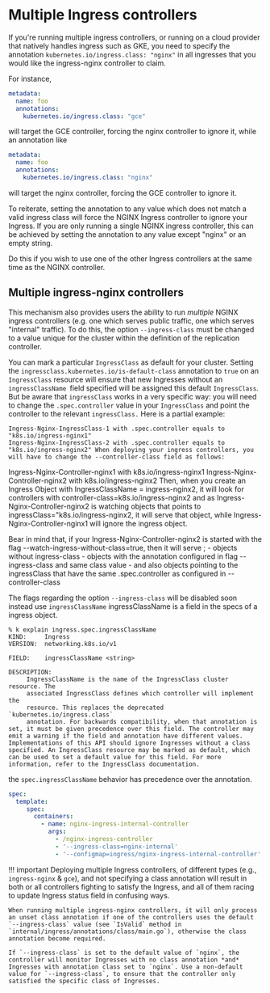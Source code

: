 # Multiple Ingress controllers

If you're running multiple ingress controllers, or running on a cloud provider that natively handles ingress such as GKE,
you need to specify the annotation `kubernetes.io/ingress.class: "nginx"` in all ingresses that you would like the ingress-nginx controller to claim.


For instance,

```yaml
metadata:
  name: foo
  annotations:
    kubernetes.io/ingress.class: "gce"
```

will target the GCE controller, forcing the nginx controller to ignore it, while an annotation like

```yaml
metadata:
  name: foo
  annotations:
    kubernetes.io/ingress.class: "nginx"
```

will target the nginx controller, forcing the GCE controller to ignore it.

To reiterate, setting the annotation to any value which does not match a valid ingress class will force the NGINX Ingress controller to ignore your Ingress.
If you are only running a single NGINX ingress controller, this can be achieved by setting the annotation to any value except "nginx" or an empty string.

Do this if you wish to use one of the other Ingress controllers at the same time as the NGINX controller.

## Multiple ingress-nginx controllers

This mechanism also provides users the ability to run _multiple_ NGINX ingress controllers (e.g. one which serves public traffic, one which serves "internal" traffic).
To do this, the option `--ingress-class` must be changed to a value unique for the cluster within the definition of the replication controller.

You can mark a particular `IngressClass` as default for your cluster. Setting the `ingressclass.kubernetes.io/is-default-class` annotation to `true` on an `IngressClass` resource will ensure that new Ingresses without an `ingressClassName `field specified will be assigned this default `IngressClass`. But be aware that `ingressClass` works in a very specific way: you will need to change the `.spec.controller` value in your `IngressClass` and point the controller to the relevant `ingressClass.`
Here is a partial example:

    Ingress-Nginx-IngressClass-1 with .spec.controller equals to "k8s.io/ingress-nginx1"
    Ingress-Nginx-IngressClass-2 with .spec.controller equals to "k8s.io/ingress-nginx2" When deploying your ingress controllers, you will have to change the --controller-class field as follows:

Ingress-Nginx-Controller-nginx1 with k8s.io/ingress-nginx1 Ingress-Nginx-Controller-nginx2 with k8s.io/ingress-nginx2 Then, when you create an Ingress Object with IngressClassName = ingress-nginx2, it will look for controllers with controller-class=k8s.io/ingress-nginx2 and as Ingress-Nginx-Controller-nginx2 is watching objects that points to ingressClass="k8s.io/ingress-nginx2, it will serve that object, while Ingress-Nginx-Controller-nginx1 will ignore the ingress object.

Bear in mind that, if your Ingress-Nginx-Controller-nginx2 is started with the flag --watch-ingress-without-class=true, then it will serve ; - objects without ingress-class - objects with the annotation configured in flag --ingress-class and same class value - and also objects pointing to the ingressClass that have the same .spec.controller as configured in --controller-class


The flags regarding the option `--ingress-class` will be disabled soon instead use `ingressClassName` ingressClassName is a field in the specs of a ingress object.

```
% k explain ingress.spec.ingressClassName
KIND:     Ingress
VERSION:  networking.k8s.io/v1

FIELD:    ingressClassName <string>

DESCRIPTION:
     IngressClassName is the name of the IngressClass cluster resource. The
     associated IngressClass defines which controller will implement the
     resource. This replaces the deprecated `kubernetes.io/ingress.class`
     annotation. For backwards compatibility, when that annotation is set, it must be given precedence over this field. The controller may emit a warning if the field and annotation have different values. Implementations of this API should ignore Ingresses without a class specified. An IngressClass resource may be marked as default, which can be used to set a default value for this field. For more information, refer to the IngressClass documentation.
```
the `spec.ingressClassName` behavior has precedence over the annotation.

```yaml
spec:
  template:
     spec:
       containers:
         - name: nginx-ingress-internal-controller
           args:
             - /nginx-ingress-controller
             - '--ingress-class=nginx-internal'
             - '--configmap=ingress/nginx-ingress-internal-controller'
```

!!! important
    Deploying multiple Ingress controllers, of different types (e.g., `ingress-nginx` & `gce`), and not specifying a class annotation will
    result in both or all controllers fighting to satisfy the Ingress, and all of them racing to update Ingress status field in confusing ways.

    When running multiple ingress-nginx controllers, it will only process an unset class annotation if one of the controllers uses the default
    `--ingress-class` value (see `IsValid` method in `internal/ingress/annotations/class/main.go`), otherwise the class annotation become required.

    If `--ingress-class` is set to the default value of `nginx`, the controller will monitor Ingresses with no class annotation *and* Ingresses with annotation class set to `nginx`. Use a non-default value for `--ingress-class`, to ensure that the controller only satisfied the specific class of Ingresses.

